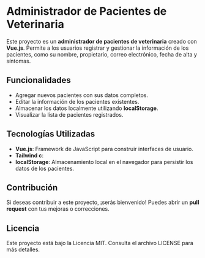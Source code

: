 # Administrador de Pacientes de Veterinaria

Este proyecto es un **administrador de pacientes de veterinaria** creado con **Vue.js**. Permite a los usuarios registrar y gestionar la información de los pacientes, como su nombre, propietario, correo electrónico, fecha de alta y síntomas.

## Funcionalidades

- Agregar nuevos pacientes con sus datos completos.
- Editar la información de los pacientes existentes.
- Almacenar los datos localmente utilizando **localStorage**.
- Visualizar la lista de pacientes registrados.

## Tecnologías Utilizadas

- **Vue.js**: Framework de JavaScript para construir interfaces de usuario.
- **Tailwind c**:
- **localStorage**: Almacenamiento local en el navegador para persistir los datos de los pacientes.

## Contribución

Si deseas contribuir a este proyecto, ¡serás bienvenido! Puedes abrir un **pull request** con tus mejoras o correcciones.

## Licencia

Este proyecto está bajo la Licencia MIT. Consulta el archivo LICENSE para más detalles.


